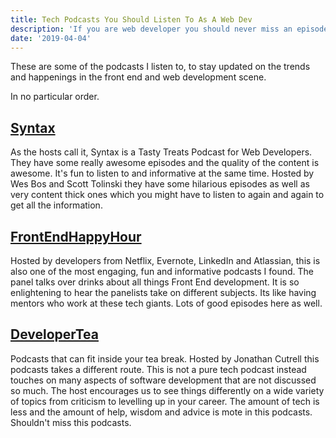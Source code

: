 ```yaml
---
title: Tech Podcasts You Should Listen To As A Web Dev
description: 'If you are web developer you should never miss an episode of these awesome tech podcasts'
date: '2019-04-04'
---
```


These are some of the podcasts I listen to, to stay updated on the trends and happenings in the front end and web development scene.

In no particular order.

## [Syntax](https://syntax.fm)

As the hosts call it, Syntax is a Tasty Treats Podcast for Web Developers. They have some really awesome episodes and the quality of the content is awesome. It's fun to listen to and informative at the same time. Hosted by Wes Bos and Scott Tolinski they have some hilarious episodes as well as very content thick ones which you might have to listen to again and again to get all the information.

## [FrontEndHappyHour](https://frontendhappyhour.com)

Hosted by developers from Netflix, Evernote, LinkedIn and Atlassian, this is also one of the most engaging, fun and informative podcasts I found. The panel talks over drinks about all things Front End development. It is so enlightening to hear the panelists take on different subjects. Its like having mentors who work at these tech giants. Lots of good episodes here as well.

## [DeveloperTea](https://spec.fm/podcasts/developer-tea)

Podcasts that can fit inside your tea break. Hosted by Jonathan Cutrell this podcasts takes a different route. This is not a pure tech podcast instead touches on many aspects of software development that are not discussed so much. The host encourages us to see things differently on a wide variety of topics from criticism to levelling up in your career. The amount of tech is less and the amount of help, wisdom and advice is mote in this podcasts. Shouldn't miss this podcasts.
